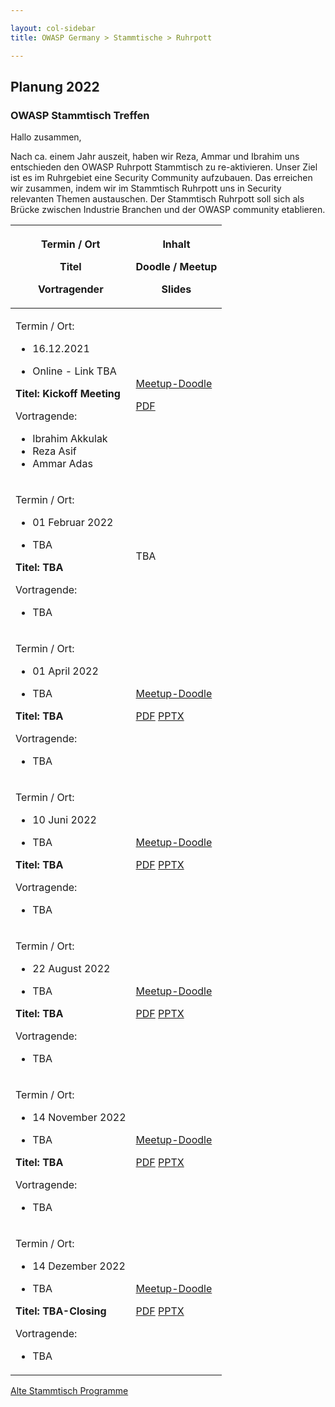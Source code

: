 ```yaml
---

layout: col-sidebar
title: OWASP Germany > Stammtische > Ruhrpott

---
```

## Planung 2022

### OWASP Stammtisch Treffen

Hallo zusammen,

Nach ca. einem Jahr auszeit, haben wir Reza, Ammar und Ibrahim uns entschieden 
den OWASP Ruhrpott Stammtisch zu re-aktivieren. Unser Ziel ist es im Ruhrgebiet eine 
Security Community aufzubauen. Das erreichen wir zusammen, indem wir im Stammtisch 
Ruhrpott uns in Security relevanten Themen austauschen. Der Stammtisch Ruhrpott soll sich als 
Brücke zwischen Industrie Branchen und der OWASP community etablieren.



<table>
<thead>
<tr class="header">
<th>
    <p>Termin / Ort</p>
    <p>Titel</p>
    <p>Vortragender</p></th>
<th>
    <p>Inhalt</p>
    <p>Doodle / Meetup</p>
    <p>Slides</p>
</th>
</tr>
</thead>
    
<tbody>
<tr class="odd">
<td> 
    <p>Termin / Ort:</p>
    <ul>
        <li>16.12.2021</li>
        <li><p>Online - Link TBA</p></li>
    </ul>
    <b><p>Titel: Kickoff Meeting</p></b>
    <p>Vortragende:</p>
    <ul>
        <li>Ibrahim Akkulak</li>
        <li>Reza Asif</li>
        <li>Ammar Adas</li>
    </ul>
</td>
<td><p> </p>
    <p><a href="">Meetup-Doodle</a></p>
    <p><a href="">PDF</a></p></td>
</tr>
    
<tr class="even">
<td> 
    <p>Termin / Ort:</p>
    <ul>
        <li>01 Februar 2022</li>
        <li><p>TBA</p></li>
    </ul>
    <b><p>Titel: TBA</p></b>
    <p>Vortragende:</p>
    <ul>
        <li>TBA</li>
    </ul>
</td>
<td><p>TBA</p>
    <p></p>
    <p></p>
</td>
</tr>
    
<tr class="odd">
<td> 
    <p>Termin / Ort:</p>
    <ul>
        <li>01 April 2022</li>
        <li><p>TBA</p></li>
    </ul>
    <b><p>Titel: TBA</p></b>
    <p>Vortragende:</p>
    <ul>
        <li>TBA</li>
    </ul>
</td>
<td><p></p>
    <p><a href="">Meetup-Doodle</a></p>
    <p><a href="">PDF</a> 
    <a href="">PPTX</a>
    </p>
</td>
</tr>
 
<tr class="even">
<td> 
    <p>Termin / Ort:</p>
    <ul>
        <li>10 Juni 2022</li>
        <li><p>TBA</p></li>
    </ul>
    <b><p>Titel: TBA</p></b>
    <p>Vortragende:</p>
    <ul>
        <li>TBA</li>
    </ul>
</td>
<td><p></p>
    <p><a href="">Meetup-Doodle</a></p>
    <p><a href="">PDF</a> 
    <a href="">PPTX</a>
    </p>
</td>
</tr>
    
<tr class="odd">
<td> 
    <p>Termin / Ort:</p>
    <ul>
        <li>22 August 2022</li>
        <li><p>TBA</p></li>
    </ul>
    <b><p>Titel: TBA</p></b>
    <p>Vortragende:</p>
    <ul>
        <li>TBA</li>
    </ul>
</td>
<td><p></p>
    <p><a href="">Meetup-Doodle</a></p>
    <p><a href="">PDF</a> 
    <a href="">PPTX</a>
    </p>
</td>
</tr>
    
<tr class="even">
<td> 
    <p>Termin / Ort:</p>
    <ul>
        <li>14 November 2022</li>
        <li><p>TBA</p></li>
    </ul>
    <b><p>Titel: TBA</p></b>
    <p>Vortragende:</p>
    <ul>
        <li>TBA</li>
    </ul>
</td>
<td><p></p>
    <p><a href="">Meetup-Doodle</a></p>
    <p><a href="">PDF</a> 
    <a href="">PPTX</a>
    </p>
</td>  
</tr>
    
<tr class="odd">
<td> 
    <p>Termin / Ort:</p>
    <ul>
        <li>14 Dezember 2022</li>
        <li><p>TBA</p></li>
    </ul>
    <b><p>Titel: TBA-Closing</p></b>
    <p>Vortragende:</p>
    <ul>
        <li>TBA</li>
    </ul>
</td>
<td><p></p>
    <p><a href="">Meetup-Doodle</a></p>
    <p><a href="">PDF</a> 
    <a href="">PPTX</a>
    </p>
</td>  
</tr>

</tbody>
</table>



<a href="old-index.md">Alte Stammtisch Programme</a>



